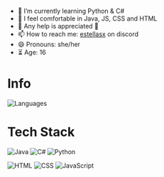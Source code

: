 - 🌱 I’m currently learning Python & C#
- 🌳 I feel comfortable in Java, JS, CSS and HTML
- 🤔 Any help is appreciated 💙
- 📫 How to reach me: [estellasx](https://discord.com/users/958159590657228831) on discord
- 😄 Pronouns: she/her
- ⏳ Age: 16

# Info
![Languages](https://github-readme-stats.vercel.app/api/top-langs/?username=stellasx&hide=html&layout=compact&theme=radical)

# Tech Stack
![Java](https://img.shields.io/badge/Java-ED8B00?style=for-the-badge&logo=java&logoColor=white)
![C#](https://img.shields.io/badge/C%23-239120?style=for-the-badge&logo=c-sharp&logoColor=white)
![Python](https://img.shields.io/badge/Python-3776AB?style=for-the-badge&logo=python&logoColor=white)

![HTML](https://img.shields.io/badge/-HTML-%23E44D27?style=flat-square&logo=html5&logoColor=ffffff)
![CSS](https://img.shields.io/badge/-CSS-%231572B6?style=flat-square&logo=css3)
![JavaScript](https://img.shields.io/badge/-JavaScript-%23F7DF1C?style=flat-square&logo=javascript&logoColor=000000&labelColor=%23F7DF1C&color=%23FFCE5A)
